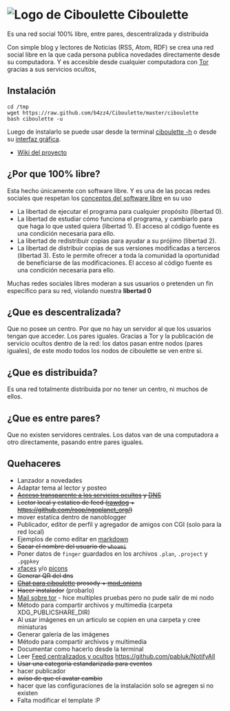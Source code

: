 # ![Logo de Ciboulette](ciboulette.png) Ciboulette

Es una red social 100% libre, entre pares, descentralizada y distribuida

 
Con simple blog y lectores de Noticias (RSS, Atom, RDF) se crea una red 
social libre en la que cada persona publica novedades directamente desde 
su computadora. Y es accesible desde cualquier computadora con 
[Tor](https://www.torproject.org/) gracias a sus servicios ocultos,

## Instalación

~~~
cd /tmp
wget https://raw.github.com/b4zz4/Ciboulette/master/ciboulette
bash ciboulette -u
~~~

Luego de instalarlo se puede usar desde la terminal [ciboulette -h](ayuda.md) o desde su [interfaz gráfica](captura.png).

* [Wiki del proyecto](http://wiki.hackcoop.com.ar/Ciboulette)

## ¿Por que 100% libre?

Esta hecho únicamente con software libre. Y es una de las pocas redes sociales que respetan los [conceptos del software libre](https://www.gnu.org/philosophy/free-sw.html) en su uso

* La libertad de ejecutar el programa para cualquier propósito (libertad 0).
* La libertad de estudiar cómo funciona el programa, y cambiarlo para que haga lo que usted quiera (libertad 1). El acceso al código fuente es una condición necesaria para ello.
* La libertad de redistribuir copias para ayudar a su prójimo (libertad 2).
* La libertad de distribuir copias de sus versiones modificadas a terceros (libertad 3). Esto le permite ofrecer a toda la comunidad la oportunidad de beneficiarse de las modificaciones. El acceso al código fuente es una condición necesaria para ello.

Muchas redes sociales libres moderan a sus usuarios o pretenden un fin especifico para su red, violando nuestra **libertad 0**

## ¿Que es descentralizada?

Que no posee un centro. 
Por que no hay un servidor al que los usuarios tengan que acceder. Los pares iguales.
Gracias a Tor y la publicación de servicio ocultos dentro de la red: los datos pasan entre nodos (pares iguales), de este modo todos los nodos de ciboulette se ven entre si.

## ¿Que es distribuida?

Es una red totalmente distribuida por no tener un centro, ni muchos de ellos.

## ¿Que es entre pares?

Que no existen servidores centrales. Los datos van de una computadora a otro directamente, pasando entre pares iguales.


## Quehaceres

* Lanzador a novedades
* Adaptar tema al lector y posteo
* ~~[Acceso transparente a los servicios ocultos](https://grepular.com/Transparent_Access_to_Tor_Hidden_Services) y [DNS](http://security-world.blogspot.com.ar/2013/04/postfix-through-tor-dns.html)~~
* ~~Lector local y estatico de feed ([rawdog](http://offog.org/code/rawdog/) + https://github.com/roop/ngoplanet_org/)~~
 * mover estatica dentro de nanoblogger
 * Publicador, editor de perfil y agregador de amigos con CGI (solo para la red local)
  * Ejemplos de como editar en [markdown](https://es.wikipedia.org/wiki/Markdown)
* ~~Sacar el nombre del usuario de `whoami`~~
 * Poner datos de `finger` guardados en los archivos `.plan`, `.project` y `.pgpkey`
 * [xfaces](https://en.wikipedia.org/wiki/X-Face) y/o [picons](http://www.cs.indiana.edu/picons/ftp/index.html) 
 * ~~Generar QR del dns~~
* ~~[Chat para ciboulette](chat.png) prosody + [mod_onions](https://blog.thijsalkema.de/blog/2013/06/11/xmpp-federation-over-tor-hidden-services/)~~
 * ~~Hacer instalador~~ (probarlo)
* [Mail sobre tor](http://www.groovy.net/ww/2012/01/torfixbis) - hice multiples pruebas pero no pude salir de mi nodo
* Método para compartir archivos y multimedia (carpeta XDG_PUBLICSHARE_DIR)
 * Al usar imágenes en un articulo se copien en una carpeta y cree miniaturas
  * Generar galería de las imágenes
* Método para compartir archivos y multimedia
 * Documentar como hacerlo desde la terminal
* Leer [Feed centralizados y ocultos](https://github.com/jol333/veracity/blob/master/index.php) https://github.com/pabluk/NotifyAll
* ~~Usar una categoria estandarizada para eventos~~
 * hacer publicador
* ~~aviso de que el avatar cambio~~
* hacer que las configuraciones de la instalación solo se agregen si no existen
* Falta modificar el template :P
